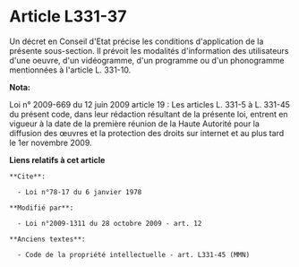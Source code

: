 # Article L331-37

Un décret en Conseil d'Etat précise les conditions d'application de la présente sous-section. Il prévoit les modalités
d'information des utilisateurs d'une oeuvre, d'un vidéogramme, d'un programme ou d'un phonogramme mentionnées à l'article L.
331-10.

**Nota:**

Loi n° 2009-669 du 12 juin 2009 article 19 : Les articles L. 331-5 à L. 331-45 du présent code, dans leur rédaction résultant
de la présente loi, entrent en vigueur à la date de la première réunion de la Haute Autorité pour la diffusion des œuvres et
la protection des droits sur internet et au plus tard le 1er novembre 2009.

**Liens relatifs à cet article**

	**Cite**:

	  - Loi n°78-17 du 6 janvier 1978

	**Modifié par**:

	  - Loi n°2009-1311 du 28 octobre 2009 - art. 12

	**Anciens textes**:

	  - Code de la propriété intellectuelle - art. L331-45 (MMN)
